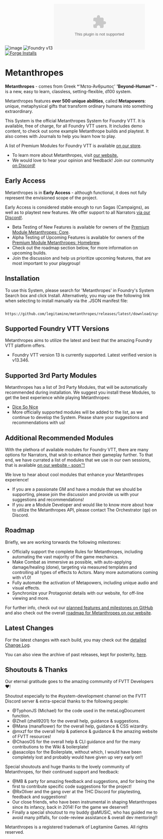 ![image](https://media.invisioncic.com/e290497/pages_media/system.webp)
![Foundry v13](https://img.shields.io/badge/foundry-v13-green)
![Latest Release Download Count](https://img.shields.io/github/downloads/legitamine/metanthropes/latest/metanthropes.zip)
[![Forge Installs](https://img.shields.io/badge/dynamic/json?label=Forge%20Installs&query=package.installs&suffix=%25&url=https%3A%2F%2Fforge-vtt.com%2Fapi%2Fbazaar%2Fpackage%2Fmetanthropes&colorB=4aa94a)](https://forge-vtt.com/bazaar#package=metanthropes)

# Metanthropes

**Metanthropes** - comes from Greek \*'Μετα-Άνθρωπος' **'Beyond-Human'\*** - is a new, easy to learn, classless, setting-flexible, d100 system.

Metanthropes features **over 500 unique abilities**, called **Metapowers**: unique, metaphysical gifts that transform ordinary humans into something extraordinary.

This System is the official Metanthropes System for Foundry VTT. It is available, free of charge, for all Foundry VTT users. It includes demo content, to check out some example Metanthrope builds and playtest. It also comes with Journals to help you learn how to play.

A list of Premium Modules for Foundry VTT is available [on our store](https://metanthropes.com/store).

-   To learn more about Metanthropes, visit [our website.](https://metanthropes.com)
-   We would love to hear your opinion and feedback! Join our community [on Discord!](https://metanthropes.com/discord)

## Early Access

Metanthropes is in **Early Access** - although functional, it does not fully represent the envisioned scope of the project.

Early Access is considered stable enough to run Sagas (Campaigns), as well as to playtest new features. We offer support to all Narrators [via our Discord!](https://metanthropes.com/discord).

-   Beta Testing of New Features is available for owners of the [Premium Module Metanthropes: Core](https://www.metanthropes.com/store/product/7-core-fvtt-module/).
-   Alpha Testing of Upcoming Features is available for owners of the [Premium Module Metanthropes: Homebrew](https://www.metanthropes.com/store/product/8-homebrew-early-access/).
-   Check out the roadmap section below, for more information on upcoming builds.
-   Join the discussion and help us prioritize upcoming features, that are most important to your playgroup!

## Installation

To use this System, please search for 'Metanthropes' in Foundry's System Search box and click Install.
Alternatively, you may use the following link when selecting to install manually via the .JSON manifest file:

     https://github.com/legitamine/metanthropes/releases/latest/download/system.json

## Supported Foundry VTT Versions

Metanthropes aims to utilize the latest and best that the amazing Foundry VTT platform offers.

-   Foundry VTT version 13 is currently supported. Latest verified version is v13.346.

## Supported 3rd Party Modules

Metanthropes has a list of 3rd Party Modules, that will be automatically recommended during installation. We suggest you install these Modules, to get the best experience while playing Metanthropes:

-   [Dice So Nice](https://foundryvtt.com/packages/dice-so-nice)
-   More officially supported modules will be added to the list, as we continue to develop the System. Please share your suggestions and recommendations with us!

## Additional Recommended Modules

With the plethora of available modules for Foundry VTT, there are many options for Narrators, that wish to enhance their gameplay further. To that end, we have currated a list of modules that we use in our own sessions, that is available [on our website - soon™!]()

We love to hear about cool modules that enhance your Metanthropes experience!

-   If you are a passionate GM and have a module that we should be supporting, please join the discussion and provide us with your suggestions and recommendations!
-   If you are a Module Developer and would like to know more about how to utilize the Metanthropes API, please contact The Orchestrator (qp) on Discord.

## Roadmap

Briefly, we are working torwards the following milestones:

-   Officially support the complete Rules for Metanthropes, including automating the vast majority of the game mechanics.
-   Make Combat as immersive as possible, with auto-applying damage/healing (done), targeting via measured templates and controlling all types of effects to Actors. Many more automations coming with v1.0!
-   Fully automate the activation of Metapowers, including unique audio and visual effects.
-   Synchronize your Protagonist details with our website, for off-line viewing and more.

For further info, check out our [planned features and milestones on GitHub](https://github.com/Legitamine/metanthropes/projects?query=is%3Aopen) and also check out the overall [roadmap for Metanthropes on our website](https://www.metanthropes.com/roadmap/).

## Latest Changes

For the latest changes with each build, you may check out the [detailed Change Log](https://github.com/Legitamine/metanthropes/blob/main/CHANGELOG.md).

You can also view the archive of past releases, kept for posterity, [here](https://github.com/Legitamine/metanthropes/blob/main/CHANGELOGARCHIVES.md).

## Shoutouts & Thanks

Our eternal gratitude goes to the amazing community of FVTT Developers ❤️!

Shoutout especially to the #system-development channel on the FVTT Discord server & extra-special thanks to the following people:

-   @TyphonJS (Michael) for the code used in the metaLogDocument function.
-   @Zhell (zhell9201) for the overall help, guidance & suggestions.
-   @Mana (manaflower) for the overall help, guidance & CSS wizardry.
-   @mxzf for the overall help & patience & guidance & the amazing website of FVTT resources!
-   @ChaosOS for the overall help & CLI guidance and for the many contributions to the Wiki & boilerplate!
-   @asacolips for the Boilerplate, without which, I would have been completely lost and probably would have given up very early on!!

Special shoutouts and huge thanks to the lovely community of Metanthropes, for their continued support and feedback:

-   @MB & party for amazing feedback and suggestions, and for being the first to contribute specific code suggestions for the project!
-   @RxOliver and the gang over at the THC Discord for playtesting, feedback and suggestions!
-   Our close friends, who have been instrumental in shaping Metanthropes since its infancy, back in 2014! For the game we deserve!!
-   Finally a special shoutout to my buddy @aMUSiC, who has guided me to avoid many pitfalls, for code-review assistance & overall dev mentoring!!

Metanthropes is a registered trademark of Legitamine Games. All rights reserved.

